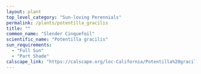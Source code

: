 ```yaml
---
layout: plant                                                              
top_level_category: "Sun-loving Perennials"
permalink: /plants/potentilla_gracilis
title: ""
common_name: "Slender Cinquefoil"
scientific_name: "Potentilla gracilis"
sun_requirements:
  - "Full Sun"
  - "Part Shade"
calscape_link: "https://calscape.org/loc-California/Potentilla%20gracilis(%20)"
---
```


